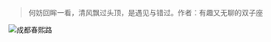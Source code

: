 >何妨回眸一看，清风飘过头顶，是遇见与错过。作者：有趣又无聊的双子座 

![成都春熙路](https://user-images.githubusercontent.com/55280365/158048270-8668b09f-a9cf-400d-aaac-84bd5decfae5.JPG)
